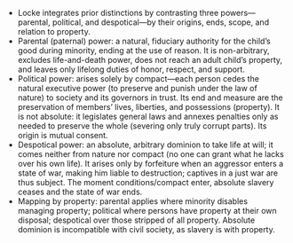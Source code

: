 - Locke integrates prior distinctions by contrasting three powers—parental, political, and despotical—by their origins, ends, scope, and relation to property.
- Parental (paternal) power: a natural, fiduciary authority for the child’s good during minority, ending at the use of reason. It is non-arbitrary, excludes life-and-death power, does not reach an adult child’s property, and leaves only lifelong duties of honor, respect, and support.
- Political power: arises solely by compact—each person cedes the natural executive power (to preserve and punish under the law of nature) to society and its governors in trust. Its end and measure are the preservation of members’ lives, liberties, and possessions (property). It is not absolute: it legislates general laws and annexes penalties only as needed to preserve the whole (severing only truly corrupt parts). Its origin is mutual consent.
- Despotical power: an absolute, arbitrary dominion to take life at will; it comes neither from nature nor compact (no one can grant what he lacks over his own life). It arises only by forfeiture when an aggressor enters a state of war, making him liable to destruction; captives in a just war are thus subject. The moment conditions/compact enter, absolute slavery ceases and the state of war ends.
- Mapping by property: parental applies where minority disables managing property; political where persons have property at their own disposal; despotical over those stripped of all property. Absolute dominion is incompatible with civil society, as slavery is with property.
